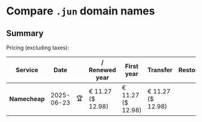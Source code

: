 # Compare `.jun` domain names

## Summary

Pricing (excluding taxes):

| Service | Date |  | / Renewed year | First year | Transfer | Restoration |
|--|--|--|--|--|--|--|
| **Namecheap** | 2025-06-23 | 🏆 | € 11.27<br>($ 12.98) | € 11.27<br>($ 12.98) | € 11.27<br>($ 12.98) |  |
